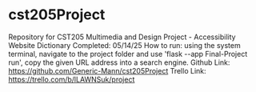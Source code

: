 # cst205Project
Repository for CST205 Multimedia and Design Project - Accessibility Website Dictionary 
Completed: 05/14/25
How to run: using the system terminal, navigate to the project folder and use 'flask --app Final-Project run', copy the given URL address into a search engine.
Github Link: https://github.com/Generic-Mann/cst205Project
Trello Link: https://trello.com/b/lLAWNSuk/project
